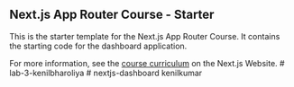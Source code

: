 ## Next.js App Router Course - Starter

This is the starter template for the Next.js App Router Course. It contains the starting code for the dashboard application.

For more information, see the [course curriculum](https://nextjs.org/learn) on the Next.js Website.
#   l a b - 3 - k e n i l b h a r o l i y a 
 
 #   n e x t j s - d a s h b o a r d   k e n i l k u m a r  
 